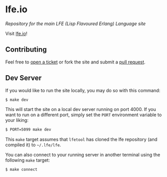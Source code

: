 # lfe.io

*Repository for the main LFE (Lisp Flavoured Erlang) Language site*

Visit <a href="http://lfe.io/">lfe.io</a>!

## Contributing

Feel free to <a href="https://github.com/lfe/lfe.github.io/issues/new">open a ticket</a>
or fork the site and submit a
<a href="https://github.com/lfe/lfe.github.io/pulls">pull request</a>.

## Dev Server

If you would like to run the site locally, you may do so with this command:

```bash
$ make dev
```

This will start the site on a local dev server running on port 4000. If you
want to run on a different port, simply set the ``PORT`` environment variable
to your liking:

```bash
$ PORT=5099 make dev
```

This ``make`` target assumes that ``lfetool`` has cloned the lfe repository
(and compiled it) to ``~/.lfe/lfe``.

You can also connect to your running server in another terminal using the
following ``make`` target:

```bash
$ make connect
```
